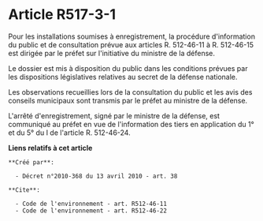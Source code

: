# Article R517-3-1

Pour les installations soumises à enregistrement, la procédure d'information du public et de consultation prévue aux articles
R. 512-46-11 à R. 512-46-15 est dirigée par le préfet sur l'initiative du ministre de la défense. 

Le dossier est mis à disposition du public dans les conditions prévues par les dispositions législatives relatives au secret
de la défense nationale. 

Les observations recueillies lors de la consultation du public et les avis des conseils municipaux sont transmis par le
préfet au ministre de la défense.

L'arrêté d'enregistrement, signé par le ministre de la défense, est communiqué au préfet en vue de l'information des tiers en
application du 1° et du 5° du I de l'article R. 512-46-24.

**Liens relatifs à cet article**

	**Créé par**:

	  - Décret n°2010-368 du 13 avril 2010 - art. 38

	**Cite**:

	  - Code de l'environnement - art. R512-46-11
	  - Code de l'environnement - art. R512-46-22
